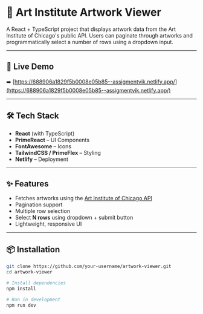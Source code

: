# 🎨 Art Institute Artwork Viewer

A React + TypeScript project that displays artwork data from the Art Institute of Chicago's public API. Users can paginate through artworks and programmatically select a number of rows using a dropdown input.

---

## 🔗 Live Demo

➡️ [https://688906a1829f5b0008e05b85--assigmentvik.netlify.app/](https://688906a1829f5b0008e05b85--assigmentvik.netlify.app/)

---

## 🛠️ Tech Stack

- **React** (with TypeScript)
- **PrimeReact** – UI Components
- **FontAwesome** – Icons
- **TailwindCSS / PrimeFlex** – Styling
- **Netlify** – Deployment

---

## ✨ Features

- Fetches artworks using the [Art Institute of Chicago API](https://api.artic.edu/docs/)
- Pagination support
- Multiple row selection
- Select **N rows** using dropdown + submit button
- Lightweight, responsive UI

---

## 📦 Installation

```bash
git clone https://github.com/your-username/artwork-viewer.git
cd artwork-viewer

# Install dependencies
npm install

# Run in development
npm run dev
